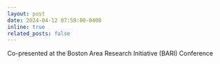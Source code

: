 ```yaml
---
layout: post
date: 2024-04-12 07:59:00-0400
inline: true
related_posts: false
---
```


Co-presented at the Boston Area Research Initiative (BARI) Conference
